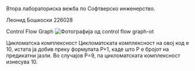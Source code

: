 Втора лабораториска вежба по Софтверско инженерство.

Леонид Бошкоски 226028

Control Flow Graph
![Фотографија од control flow graph-ot](https://github.com/leonidboskoski03/SI_2024_lab2_226028/assets/167028096/cfc1eb9a-7e3b-49d0-9fac-193ab08a3153)

Цикломатска комплексност
Цикломатската комплексност на овој код е 10, истата ја добив преку формулата P+1, каде што P е бројот на предикатни јазли. Во случајoв P=9, па цикломатската комплексност изнесува 10.


